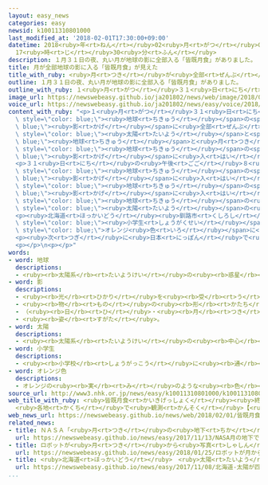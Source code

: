 ```yaml
---
layout: easy_news
categories: easy
newsid: k10011310801000
last_modified_at: '2018-02-01T17:30:00+09:00'
datetime: 2018<ruby>年<rt>ねん</rt></ruby>02<ruby>月<rt>がつ</rt></ruby>01<ruby>日<rt>にち</rt></ruby>
  17<ruby>時<rt>じ</rt></ruby>30<ruby>分<rt>ふん</rt></ruby>
description: １月３１日の夜、丸い月が地球の影に全部入る「皆既月食」がありました。
title: 月が全部地球の影に入る「皆既月食」が見えた
title_with_ruby: <ruby>月<rt>つき</rt></ruby>が<ruby>全部<rt>ぜんぶ</rt></ruby><ruby>地球<rt>ちきゅう</rt></ruby>の<ruby>影<rt>かげ</rt></ruby>に<ruby>入<rt>はい</rt></ruby>る「<ruby>皆既月食<rt>かいきげっしょく</rt></ruby>」が<ruby>見<rt>み</rt></ruby>えた
outline: １月３１日の夜、丸い月が地球の影に全部入る「皆既月食」がありました。
outline_with_ruby: １<ruby>月<rt>がつ</rt></ruby>３１<ruby>日<rt>にち</rt></ruby>の<ruby>夜<rt>よる</rt></ruby>、<ruby>丸<rt>まる</rt></ruby>い<ruby>月<rt>つき</rt></ruby>が<ruby>地球<rt>ちきゅう</rt></ruby>の<ruby>影<rt>かげ</rt></ruby>に<ruby>全部<rt>ぜんぶ</rt></ruby><ruby>入<rt>はい</rt></ruby>る「<ruby>皆既月食<rt>かいきげっしょく</rt></ruby>」がありました。
image_url: https://newswebeasy.github.io/ja201802/news/web/image/2018/02/01/K10011310801_1802010015_1802010017_01_02.jpg
voice_url: https://newswebeasy.github.io/ja201802/news/easy/voice/2018/02/01/k10011310801000.mp3
content_with_ruby: "<p>１<ruby>月<rt>がつ</rt></ruby>３１<ruby>日<rt>にち</rt></ruby>の<ruby>夜<rt>よる</rt></ruby>、<ruby>丸<rt>まる</rt></ruby>い<ruby>月<rt>つき</rt></ruby>が<span\
  \ style=\"color: blue;\"><ruby>地球<rt>ちきゅう</rt></ruby></span>の<span style=\"color:\
  \ blue;\"><ruby>影<rt>かげ</rt></ruby></span>に<ruby>全部<rt>ぜんぶ</rt></ruby><ruby>入<rt>はい</rt></ruby>る「<ruby>皆既月食<rt>かいきげっしょく</rt></ruby>」がありました。<ruby>皆既月食<rt>かいきげっしょく</rt></ruby>は、<span\
  \ style=\"color: blue;\"><ruby>太陽<rt>たいよう</rt></ruby></span>と<span style=\"color:\
  \ blue;\"><ruby>地球<rt>ちきゅう</rt></ruby></span>と<ruby>月<rt>つき</rt></ruby>がまっすぐに<ruby>並<rt>なら</rt></ruby>んで、<ruby>月<rt>つき</rt></ruby>が<span\
  \ style=\"color: blue;\"><ruby>地球<rt>ちきゅう</rt></ruby></span>の<span style=\"color:\
  \ blue;\"><ruby>影<rt>かげ</rt></ruby></span>に<ruby>入<rt>はい</rt></ruby>って<ruby>見<rt>み</rt></ruby>えなくなることです。</p>\n\
  <p>３１<ruby>日<rt>にち</rt></ruby>の<ruby>午後<rt>ごご</rt></ruby>８<ruby>時<rt>じ</rt></ruby>４８<ruby>分<rt>ふん</rt></ruby>、<ruby>月<rt>つき</rt></ruby>が<span\
  \ style=\"color: blue;\"><ruby>地球<rt>ちきゅう</rt></ruby></span>の<span style=\"color:\
  \ blue;\"><ruby>影<rt>かげ</rt></ruby></span>に<ruby>入<rt>はい</rt></ruby>り<ruby>始<rt>はじ</rt></ruby>めました。<ruby>午後<rt>ごご</rt></ruby>９<ruby>時<rt>じ</rt></ruby>５１<ruby>分<rt>ぷん</rt></ruby>になると、<ruby>月<rt>つき</rt></ruby>が<ruby>全部<rt>ぜんぶ</rt></ruby><span\
  \ style=\"color: blue;\"><ruby>地球<rt>ちきゅう</rt></ruby></span>の<span style=\"color:\
  \ blue;\"><ruby>影<rt>かげ</rt></ruby></span>に<ruby>入<rt>はい</rt></ruby>りました。<ruby>皆既月食<rt>かいきげっしょく</rt></ruby>は１<ruby>時間<rt>じかん</rt></ruby>１７<ruby>分<rt>ふん</rt></ruby><ruby>続<rt>つづ</rt></ruby>きました。<span\
  \ style=\"color: blue;\"><ruby>地球<rt>ちきゅう</rt></ruby></span>の<ruby>空気<rt>くうき</rt></ruby>を<ruby>通<rt>とお</rt></ruby>って<ruby>曲<rt>ま</rt></ruby>がった<span\
  \ style=\"color: blue;\"><ruby>太陽<rt>たいよう</rt></ruby></span>の<ruby>光<rt>ひかり</rt></ruby>で、<ruby>月<rt>つき</rt></ruby>は<ruby>暗<rt>くら</rt></ruby>い<ruby>赤<rt>あか</rt></ruby><ruby>色<rt>いろ</rt></ruby>に<ruby>見<rt>み</rt></ruby>えました。２<ruby>月<rt>がつ</rt></ruby><ruby>１日<rt>ついたち</rt></ruby>の<ruby>午前<rt>ごぜん</rt></ruby>０<ruby>時<rt>じ</rt></ruby>１１<ruby>分<rt>ぷん</rt></ruby>、<ruby>月<rt>つき</rt></ruby>は<ruby>丸<rt>まる</rt></ruby>い<ruby>形<rt>かたち</rt></ruby>に<ruby>戻<rt>もど</rt></ruby>りました。</p>\n\
  <p><ruby>北海道<rt>ほっかいどう</rt></ruby><ruby>釧路市<rt>くしろし</rt></ruby>で<ruby>皆既月食<rt>かいきげっしょく</rt></ruby>を<ruby>見<rt>み</rt></ruby>ていた<span\
  \ style=\"color: blue;\"><ruby>小学生<rt>しょうがくせい</rt></ruby></span>の<ruby>男<rt>おとこ</rt></ruby>の<ruby>子<rt>こ</rt></ruby>は「<ruby>月<rt>つき</rt></ruby>が<span\
  \ style=\"color: blue;\">オレンジ<ruby>色<rt>いろ</rt></ruby></span>に<ruby>見<rt>み</rt></ruby>えて、とてもきれいでした。<ruby>待<rt>ま</rt></ruby>っているときは<ruby>寒<rt>さむ</rt></ruby>かったけれど、<ruby>月<rt>つき</rt></ruby>を<ruby>見<rt>み</rt></ruby>ていると<ruby>楽<rt>たの</rt></ruby>しくなりました」と<ruby>話<rt>はな</rt></ruby>していました。</p>\n\
  <p><ruby>次<rt>つぎ</rt></ruby>に<ruby>日本<rt>にっぽん</rt></ruby>で<ruby>皆既月食<rt>かいきげっしょく</rt></ruby>を<ruby>最初<rt>さいしょ</rt></ruby>から<ruby>最後<rt>さいご</rt></ruby>まで<ruby>見<rt>み</rt></ruby>ることができるのは、２０２２<ruby>年<rt>ねん</rt></ruby>１１<ruby>月<rt>がつ</rt></ruby><ruby>８日<rt>ようか</rt></ruby>です。</p>\n\
  <p></p>\n<p></p>"
words:
- word: 地球
  descriptions:
  - <ruby><rb>太陽系</rb><rt>たいようけい</rt></ruby>の<ruby><rb>惑星</rb><rt>わくせい</rt></ruby>の<ruby><rb>一</rb><rt>ひと</rt></ruby>つ。<ruby><rb>太陽</rb><rt>たいよう</rt></ruby>から<ruby><rb>三番</rb><rt>さんばん</rt></ruby>めの<ruby><rb>星</rb><rt>ほし</rt></ruby>で、わたしたちが<ruby><rb>住</rb><rt>す</rt></ruby>んでいる<ruby><rb>天体</rb><rt>てんたい</rt></ruby>。<ruby><rb>自分</rb><rt>じぶん</rt></ruby>で<ruby><rb>回</rb><rt>まわ</rt></ruby>りながら（<ruby><rb>自転</rb><rt>じてん</rt></ruby>）、さらに<ruby><rb>太陽</rb><rt>たいよう</rt></ruby>の<ruby><rb>周</rb><rt>まわ</rt></ruby>りを３６５<ruby><rb>日</rb><rt>にち</rt></ruby>で<ruby><rb>回</rb><rt>まわ</rt></ruby>っている（<ruby><rb>公転</rb><rt>こうてん</rt></ruby>）。
- word: 影
  descriptions:
  - <ruby><rb>光</rb><rt>ひかり</rt></ruby>を<ruby><rb>受</rb><rt>う</rt></ruby>けた<ruby><rb>物</rb><rt>もの</rt></ruby>の<ruby><rb>後</rb><rt>うし</rt></ruby>ろにできる<ruby><rb>暗</rb><rt>くら</rt></ruby>い<ruby><rb>部分</rb><rt>ぶぶん</rt></ruby>。
  - <ruby><rb>物</rb><rt>もの</rt></ruby>の<ruby><rb>形</rb><rt>かたち</rt></ruby>が<ruby><rb>水面</rb><rt>すいめん</rt></ruby>などに<ruby><rb>映</rb><rt>うつ</rt></ruby>って<ruby><rb>見</rb><rt>み</rt></ruby>えるもの。
  - （<ruby><rb>日</rb><rt>ひ</rt></ruby>・<ruby><rb>月</rb><rt>つき</rt></ruby>などの）<ruby><rb>光</rb><rt>ひかり</rt></ruby>。
  - <ruby><rb>姿</rb><rt>すがた</rt></ruby>。
- word: 太陽
  descriptions:
  - <ruby><rb>太陽系</rb><rt>たいようけい</rt></ruby>の<ruby><rb>中心</rb><rt>ちゅうしん</rt></ruby>で<ruby><rb>高</rb><rt>たか</rt></ruby>い<ruby><rb>熱</rb><rt>ねつ</rt></ruby>と<ruby><rb>光</rb><rt>ひかり</rt></ruby>を<ruby><rb>出</rb><rt>だ</rt></ruby>している<ruby><rb>星</rb><rt>ほし</rt></ruby>。<ruby><rb>地球</rb><rt>ちきゅう</rt></ruby>に<ruby><rb>熱</rb><rt>ねつ</rt></ruby>や<ruby><rb>光</rb><rt>ひかり</rt></ruby>をあたえ、<ruby><rb>生物</rb><rt>せいぶつ</rt></ruby>を<ruby><rb>育</rb><rt>そだ</rt></ruby>てる。お<ruby><rb>日</rb><rt>ひ</rt></ruby>さま。
- word: 小学生
  descriptions:
  - <ruby><rb>小学校</rb><rt>しょうがっこう</rt></ruby>に<ruby><rb>通</rb><rt>かよ</rt></ruby>っている<ruby><rb>子</rb><rt>こ</rt></ruby>ども。
- word: オレンジ色
  descriptions:
  - オレンジの<ruby><rb>実</rb><rt>み</rt></ruby>のような<ruby><rb>色</rb><rt>いろ</rt></ruby>。だいだい<ruby><rb>色</rb><rt>いろ</rt></ruby>。
source_url: http://www3.nhk.or.jp/news/easy/k10011310801000/k10011310801000.html
web_title_with_ruby: <ruby>皆既月食<rt>かいきげっしょく</rt></ruby><ruby>終<rt>お</rt></ruby>わる
  <ruby>各地<rt>かくち</rt></ruby>で<ruby>観測<rt>かんそく</rt></ruby>【<ruby>動画<rt>どうが</rt></ruby>】
web_news_url: https://newswebeasy.github.io/news/web/2018/02/01/皆既月食終わる-各地で観測動画
related_news:
- title: ＮＡＳＡ「<ruby>月<rt>つき</rt></ruby>の<ruby>地下<rt>ちか</rt></ruby>で<ruby>宇宙飛行士<rt>うちゅうひこうし</rt></ruby>が<ruby>生活<rt>せいかつ</rt></ruby>できるかもしれない」
  url: https://newswebeasy.github.io/news/easy/2017/11/13/NASA月の地下で宇宙飛行士が生活できるかもしれない
- title: ロボットが<ruby>月<rt>つき</rt></ruby>から<ruby>写真<rt>しゃしん</rt></ruby>を<ruby>送<rt>おく</rt></ruby>る<ruby>競争<rt>きょうそう</rt></ruby>「<ruby>勝<rt>か</rt></ruby>つチームはなさそう」
  url: https://newswebeasy.github.io/news/easy/2018/01/25/ロボットが月から写真を送る競争勝つチームはなさそう
- title: <ruby>北海道<rt>ほっかいどう</rt></ruby>　<ruby>太陽<rt>たいよう</rt></ruby>が<ruby>四角<rt>しかく</rt></ruby>い<ruby>形<rt>かたち</rt></ruby>に<ruby>見<rt>み</rt></ruby>えた
  url: https://newswebeasy.github.io/news/easy/2017/11/08/北海道-太陽が四角い形に見えた
...
```

